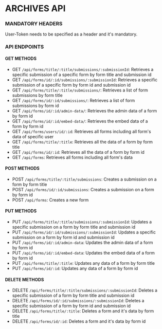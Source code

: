 # ARCHIVES API #

### MANDATORY HEADERS ###
User-Token needs to be specified as a header and it's mandatory.

### API ENDPOINTS ###

#### GET METHODS ####
* GET `/api/forms/title/:title/submissions/:submissionId`: Retrieves a specific submission of a specific form by form title and submission id
* GET `/api/forms/id/:id/submissions/:submissionId`: Retrieves a specific submission of a specific form by form id and submission id
* GET `/api/forms/title/:title/submissions/`: Retrieves a list of form submissions by form title
* GET `/api/forms/id/:id/submissions/`: Retrieves a list of form submissions by form id
* GET `/api/forms/id/:id/admin-data/`: Retrieves the admin data of a form by form id
* GET `/api/forms/id/:id/embed-data/`: Retrieves the embed data of a form by form id
* GET `/api/forms/users/id/:id`: Retrieves all forms including all form's data of specific user
* GET `/api/forms/title/:title`: Retrieves all the data of a form by form title
* GET `/api/forms/id/:id`: Retrieves all the data of a form by form id
* GET `/api/forms`: Retrieves all forms including all form's data

#### POST METHODS ####
* POST `/api/forms/title/:title/submissions`: Creates a submission on a form by form title
* POST `/api/forms/id/:id/submissions`: Creates a submission on a form by form id
* POST `/api/forms`: Creates a new form 

#### PUT METHODS ####
* PUT `/api/forms/title/:title/submissions/:submissionId`: Updates a specific submission on a form by form title and submission id
* PUT `/api/forms/id/:id/submissions/:submissionId`: Updates a specific submission on a form by form id and submission id
* PUT `/api/forms/id/:id/admin-data`: Updates the admin data of a form by form id
* PUT `/api/forms/id/:id/embed-data`: Updates the embed data of a form by form id
* PUT `/api/forms/title/:title`: Updates any data of a form by form title
* PUT `/api/forms/id/:id`: Updates any data of a form by form id

#### DELETE METHODS ####
* DELETE `/api/forms/title/:title/submissions/:submissionId`: Deletes a specific submission of a form by form title and submission id
* DELETE `/api/forms/id/:id/submissions/:submissionId`: Deletes a specific submission of a form by form id and submission id
* DELETE `/api/forms/title/:title`: Deletes a form and it's data by form title
* DELETE `/api/forms/id/:id`: Deletes a form and it's data by form id